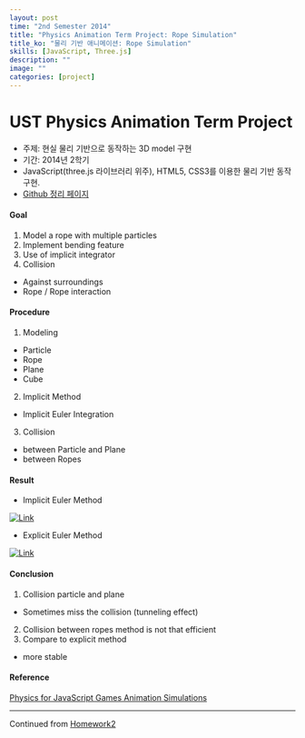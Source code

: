 ```yaml
---
layout: post
time: "2nd Semester 2014"
title: "Physics Animation Term Project: Rope Simulation"
title_ko: "물리 기반 애니메이션: Rope Simulation"
skills: [JavaScript, Three.js]
description: ""
image: ""
categories: [project]
---
```


# UST Physics Animation Term Project
- 주제: 현실 물리 기반으로 동작하는 3D model 구현
- 기간: 2014년 2학기
- JavaScript(three.js 라이브러리 위주), HTML5, CSS3를 이용한 물리 기반 동작 구현.
- [Github 정리 페이지](https://github.com/jungbin-kim/web/tree/master/threejs/physics-animation/term-project)

#### Goal
1. Model a rope with multiple particles
2. Implement bending feature
3. Use of implicit integrator
4. Collision
 - Against surroundings
 - Rope / Rope interaction

#### Procedure
1. Modeling
 - Particle
 - Rope
 - Plane
 - Cube
2. Implicit Method
 - Implicit Euler Integration
3. Collision
 - between Particle and Plane
 - between Ropes

#### Result
- Implicit Euler Method

[![Link](http://img.youtube.com/vi/urBGSMNdgpQ/0.jpg)](http://www.youtube.com/watch?v=urBGSMNdgpQ)

- Explicit Euler Method

[![Link](http://img.youtube.com/vi/-FTIIJMbzqM/0.jpg)](http://www.youtube.com/watch?v=-FTIIJMbzqM)

#### Conclusion
1. Collision particle and plane
 - Sometimes miss the collision (tunneling effect)
2. Collision between ropes method is not that efficient
3. Compare to explicit method
 - more stable

#### Reference
[Physics for JavaScript Games Animation Simulations](https://github.com/devramtal/Physics-for-JavaScript-Games-Animation-Simulations)

***
Continued from [Homework2](https://github.com/jungbin-kim/web/tree/master/threejs/physics-animation/homework2)